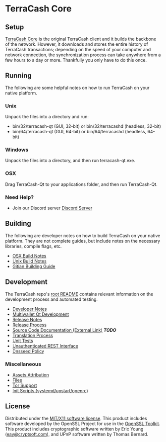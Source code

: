 TerraCash Core
=====================

Setup
---------------------
[TerraCash Core](https://www.terracash.io) is the original TerraCash client and it builds the backbone of the network. However, it downloads and stores the entire history of TerraCash transactions; depending on the speed of your computer and network connection, the synchronization process can take anywhere from a few hours to a day or more. Thankfully you only have to do this once.

Running
---------------------
The following are some helpful notes on how to run TerraCash on your native platform.

### Unix

Unpack the files into a directory and run:

- bin/32/terracash-qt (GUI, 32-bit) or bin/32/terracashd (headless, 32-bit)
- bin/64/terracash-qt (GUI, 64-bit) or bin/64/terracashd (headless, 64-bit)

### Windows

Unpack the files into a directory, and then run terracash-qt.exe.

### OSX

Drag TerraCash-Qt to your applications folder, and then run TerraCash-Qt.

### Need Help?

* Join our Discord server [Discord Server](https://discordapp.com/invite/9nzt37V)

Building
---------------------
The following are developer notes on how to build TerraCash on your native platform. They are not complete guides, but include notes on the necessary libraries, compile flags, etc.

- [OSX Build Notes](build-osx.md)
- [Unix Build Notes](build-unix.md)
- [Gitian Building Guide](gitian-building.md)

Development
---------------------
The TerraCash repo's [root README](https://github.com/TerraCash-Core/TerraCash/blob/master/README.md) contains relevant information on the development process and automated testing.

- [Developer Notes](developer-notes.md)
- [Multiwallet Qt Development](multiwallet-qt.md)
- [Release Notes](release-notes.md)
- [Release Process](release-process.md)
- [Source Code Documentation (External Link)](https://dev.visucore.com/bitcoin/doxygen/) ***TODO***
- [Translation Process](translation_process.md)
- [Unit Tests](unit-tests.md)
- [Unauthenticated REST Interface](REST-interface.md)
- [Dnsseed Policy](dnsseed-policy.md)

### Miscellaneous
- [Assets Attribution](assets-attribution.md)
- [Files](files.md)
- [Tor Support](tor.md)
- [Init Scripts (systemd/upstart/openrc)](init.md)

License
---------------------
Distributed under the [MIT/X11 software license](http://www.opensource.org/licenses/mit-license.php).
This product includes software developed by the OpenSSL Project for use in the [OpenSSL Toolkit](https://www.openssl.org/). This product includes
cryptographic software written by Eric Young ([eay@cryptsoft.com](mailto:eay@cryptsoft.com)), and UPnP software written by Thomas Bernard.
